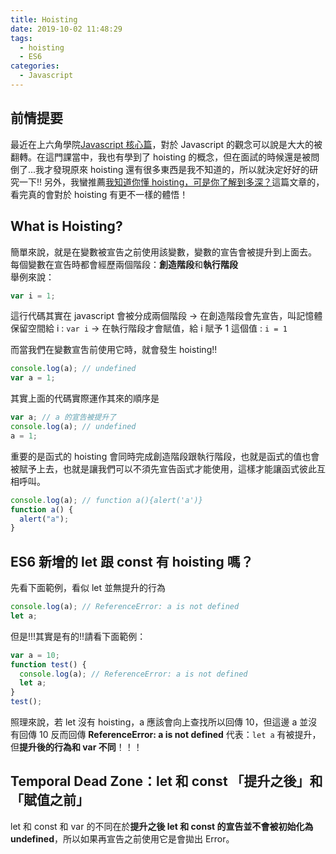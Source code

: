 ```yaml
---
title: Hoisting
date: 2019-10-02 11:48:29
tags:
  - hoisting
  - ES6
categories:
  - Javascript
---
```


## 前情提要

最近在上六角學院[Javascript 核心篇](https://www.hexschool.com/courses/js-core.html)，對於 Javascript 的觀念可以說是大大的被翻轉。在這門課當中，我也有學到了 hoisting 的概念，但在面試的時候還是被問倒了...我才發現原來 hoisting 還有很多東西是我不知道的，所以就決定好好的研究一下!!
另外，我蠻推薦[我知道你懂 hoisting，可是你了解到多深？](https://blog.techbridge.cc/2018/11/10/javascript-hoisting/)這篇文章的，看完真的會對於 hoisting 有更不一樣的體悟！

## What is Hoisting?

簡單來說，就是在變數被宣告之前使用該變數，變數的宣告會被提升到上面去。
每個變數在宣告時都會經歷兩個階段：**創造階段**和**執行階段**  
舉例來說：

```javascript
var i = 1;
```

這行代碼其實在 javascript 會被分成兩個階段
-> 在創造階段會先宣告，叫記憶體保留空間給 i : `var i`
-> 在執行階段才會賦值，給 i 賦予 1 這個值 : `i = 1`

而當我們在變數宣吿前使用它時，就會發生 hoisting!!

```javascript
console.log(a); // undefined
var a = 1;
```

其實上面的代碼實際運作其來的順序是

```javascript
var a; // a 的宣告被提升了
console.log(a); // undefined
a = 1;
```

重要的是函式的 hoisting 會同時完成創造階段跟執行階段，也就是函式的值也會被賦予上去，也就是讓我們可以不須先宣告函式才能使用，這樣才能讓函式彼此互相呼叫。

```javascript
console.log(a); // function a(){alert('a')}
function a() {
  alert("a");
}
```

## ES6 新增的 let 跟 const 有 hoisting 嗎？

先看下面範例，看似 let 並無提升的行為

```javascript
console.log(a); // ReferenceError: a is not defined
let a;
```

但是!!!其實是有的!!請看下面範例：

```javascript
var a = 10;
function test() {
  console.log(a); // ReferenceError: a is not defined
  let a;
}
test();
```

照理來說，若 let 沒有 hoisting，a 應該會向上查找所以回傳 10，但這邊 a 並沒有回傳 10 反而回傳 **ReferenceError: a is not defined**
代表：`let a` 有被提升，但**提升後的行為和 var 不同**！！！

## Temporal Dead Zone：let 和 const 「提升之後」和「賦值之前」

let 和 const 和 var 的不同在於**提升之後 let 和 const 的宣告並不會被初始化為 undefined**，所以如果再宣告之前使用它是會拋出 Error。
